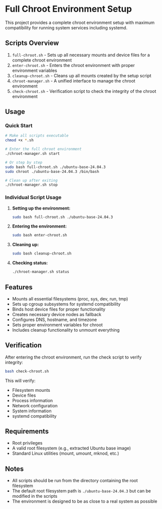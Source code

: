 # Full Chroot Environment Setup

This project provides a complete chroot environment setup with maximum compatibility for running system services including systemd.

## Scripts Overview

1. `full-chroot.sh` - Sets up all necessary mounts and device files for a complete chroot environment
2. `enter-chroot.sh` - Enters the chroot environment with proper environment variables
3. `cleanup-chroot.sh` - Cleans up all mounts created by the setup script
4. `chroot-manager.sh` - A unified interface to manage the chroot environment
5. `check-chroot.sh` - Verification script to check the integrity of the chroot environment

## Usage

### Quick Start

```bash
# Make all scripts executable
chmod +x *.sh

# Enter the full chroot environment
./chroot-manager.sh start

# Or step by step
sudo bash full-chroot.sh ./ubuntu-base-24.04.3
sudo chroot ./ubuntu-base-24.04.3 /bin/bash

# Clean up after exiting
./chroot-manager.sh stop
```

### Individual Script Usage

1. **Setting up the environment:**
   ```bash
   sudo bash full-chroot.sh ./ubuntu-base-24.04.3
   ```

2. **Entering the environment:**
   ```bash
   sudo bash enter-chroot.sh
   ```

3. **Cleaning up:**
   ```bash
   sudo bash cleanup-chroot.sh
   ```

4. **Checking status:**
   ```bash
   ./chroot-manager.sh status
   ```

## Features

- Mounts all essential filesystems (proc, sys, dev, run, tmp)
- Sets up cgroup subsystems for systemd compatibility
- Binds host device files for proper functionality
- Creates necessary device nodes as fallback
- Configures DNS, hostname, and timezone
- Sets proper environment variables for chroot
- Includes cleanup functionality to unmount everything

## Verification

After entering the chroot environment, run the check script to verify integrity:

```bash
bash check-chroot.sh
```

This will verify:
- Filesystem mounts
- Device files
- Process information
- Network configuration
- System information
- systemd compatibility

## Requirements

- Root privileges
- A valid root filesystem (e.g., extracted Ubuntu base image)
- Standard Linux utilities (mount, umount, mknod, etc.)

## Notes

- All scripts should be run from the directory containing the root filesystem
- The default root filesystem path is `./ubuntu-base-24.04.3` but can be modified in the scripts
- The environment is designed to be as close to a real system as possible